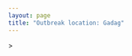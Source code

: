 ```yaml
---
layout: page
title: "Outbreak location: Gadag"
---
```

<div id="mapid">
<script src="https://buda-magenta.github.io/hazard_map/load_map.js"></script>
><script>
var marker_outbreak = L.marker([15.426365, 75.630079],{"autoPan": true}).addTo(map); marker_outbreak.bindTooltip("Gadag").openTooltip();

var circle_1 = L.circle([15.143395, 76.919388], {"pane": "markerPane", "color": "red", "fill": true, "fillOpacity": 0.2, "fillRule": "evenodd", "lineCap": "round", "lineJoin": "round", "opacity": 1.0, "radius": 51778, "stroke": true, "weight": 3}).addTo(map);
circle_1.bindTooltip("Bellary<br>rank: 1<br>hazard index: 0.051779")
circle_1.bindPopup('<a href="https://buda-magenta.github.io/hazard_map/Bellary">Bellary</a>')

var circle_2 = L.circle([17.849907, 75.276320], {"pane": "markerPane", "color": "red", "fill": true, "fillOpacity": 0.2, "fillRule": "evenodd", "lineCap": "round", "lineJoin": "round", "opacity": 1.0, "radius": 33310, "stroke": true, "weight": 3}).addTo(map);
circle_2.bindTooltip("Solapur<br>rank: 2<br>hazard index: 0.033311")
circle_2.bindPopup('<a href="https://buda-magenta.github.io/hazard_map/Solapur">Solapur</a>')

var circle_3 = L.circle([15.266493, 76.387230], {"pane": "markerPane", "color": "red", "fill": true, "fillOpacity": 0.2, "fillRule": "evenodd", "lineCap": "round", "lineJoin": "round", "opacity": 1.0, "radius": 26064, "stroke": true, "weight": 3}).addTo(map);
circle_3.bindTooltip("Hospet<br>rank: 3<br>hazard index: 0.026064")
circle_3.bindPopup('<a href="https://buda-magenta.github.io/hazard_map/Hospet">Hospet</a>')

var circle_4 = L.circle([18.793568, 80.815939], {"pane": "markerPane", "color": "red", "fill": true, "fillOpacity": 0.2, "fillRule": "evenodd", "lineCap": "round", "lineJoin": "round", "opacity": 1.0, "radius": 24466, "stroke": true, "weight": 3}).addTo(map);
circle_4.bindTooltip("Bijapur<br>rank: 4<br>hazard index: 0.024467")
circle_4.bindPopup('<a href="https://buda-magenta.github.io/hazard_map/Bijapur">Bijapur</a>')

var circle_5 = L.circle([15.431506, 76.532774], {"pane": "markerPane", "color": "red", "fill": true, "fillOpacity": 0.2, "fillRule": "evenodd", "lineCap": "round", "lineJoin": "round", "opacity": 1.0, "radius": 24211, "stroke": true, "weight": 3}).addTo(map);
circle_5.bindTooltip("Gangawati<br>rank: 5<br>hazard index: 0.024211")
circle_5.bindPopup('<a href="https://buda-magenta.github.io/hazard_map/Gangawati">Gangawati</a>')

var circle_6 = L.circle([17.388786, 78.461065], {"pane": "markerPane", "color": "red", "fill": true, "fillOpacity": 0.2, "fillRule": "evenodd", "lineCap": "round", "lineJoin": "round", "opacity": 1.0, "radius": 22171, "stroke": true, "weight": 3}).addTo(map);
circle_6.bindTooltip("Hyderabad<br>rank: 6<br>hazard index: 0.022172")
circle_6.bindPopup('<a href="https://buda-magenta.github.io/hazard_map/Hyderabad">Hyderabad</a>')

var circle_7 = L.circle([14.475294, 78.821686], {"pane": "markerPane", "color": "red", "fill": true, "fillOpacity": 0.2, "fillRule": "evenodd", "lineCap": "round", "lineJoin": "round", "opacity": 1.0, "radius": 21010, "stroke": true, "weight": 3}).addTo(map);
circle_7.bindTooltip("Kadapa<br>rank: 7<br>hazard index: 0.021010")
circle_7.bindPopup('<a href="https://buda-magenta.github.io/hazard_map/Kadapa">Kadapa</a>')

var circle_8 = L.circle([12.979120, 77.591300], {"pane": "markerPane", "color": "red", "fill": true, "fillOpacity": 0.2, "fillRule": "evenodd", "lineCap": "round", "lineJoin": "round", "opacity": 1.0, "radius": 19452, "stroke": true, "weight": 3}).addTo(map);
circle_8.bindTooltip("Bangalore<br>rank: 8<br>hazard index: 0.019453")
circle_8.bindPopup('<a href="https://buda-magenta.github.io/hazard_map/Bangalore">Bangalore</a>')

var circle_9 = L.circle([16.508759, 80.618510], {"pane": "markerPane", "color": "red", "fill": true, "fillOpacity": 0.2, "fillRule": "evenodd", "lineCap": "round", "lineJoin": "round", "opacity": 1.0, "radius": 17352, "stroke": true, "weight": 3}).addTo(map);
circle_9.bindTooltip("Vijayawada<br>rank: 9<br>hazard index: 0.017352")
circle_9.bindPopup('<a href="https://buda-magenta.github.io/hazard_map/Vijayawada">Vijayawada</a>')

var circle_10 = L.circle([12.869810, 74.843008], {"pane": "markerPane", "color": "red", "fill": true, "fillOpacity": 0.2, "fillRule": "evenodd", "lineCap": "round", "lineJoin": "round", "opacity": 1.0, "radius": 15484, "stroke": true, "weight": 3}).addTo(map);
circle_10.bindTooltip("Mangalore<br>rank: 10<br>hazard index: 0.015484")
circle_10.bindPopup('<a href="https://buda-magenta.github.io/hazard_map/Mangalore">Mangalore</a>')

var circle_11 = L.circle([15.351838, 75.137985], {"pane": "markerPane", "color": "red", "fill": true, "fillOpacity": 0.2, "fillRule": "evenodd", "lineCap": "round", "lineJoin": "round", "opacity": 1.0, "radius": 14613, "stroke": true, "weight": 3}).addTo(map);
circle_11.bindTooltip("Hubli<br>rank: 11<br>hazard index: 0.014613")
circle_11.bindPopup('<a href="https://buda-magenta.github.io/hazard_map/Hubli">Hubli</a>')

var circle_12 = L.circle([15.119651, 77.455290], {"pane": "markerPane", "color": "red", "fill": true, "fillOpacity": 0.2, "fillRule": "evenodd", "lineCap": "round", "lineJoin": "round", "opacity": 1.0, "radius": 11521, "stroke": true, "weight": 3}).addTo(map);
circle_12.bindTooltip("Guntakal<br>rank: 12<br>hazard index: 0.011522")
circle_12.bindPopup('<a href="https://buda-magenta.github.io/hazard_map/Guntakal">Guntakal</a>')

var circle_13 = L.circle([16.291519, 80.454159], {"pane": "markerPane", "color": "red", "fill": true, "fillOpacity": 0.2, "fillRule": "evenodd", "lineCap": "round", "lineJoin": "round", "opacity": 1.0, "radius": 10782, "stroke": true, "weight": 3}).addTo(map);
circle_13.bindTooltip("Guntur<br>rank: 13<br>hazard index: 0.010783")
circle_13.bindPopup('<a href="https://buda-magenta.github.io/hazard_map/Guntur">Guntur</a>')

var circle_14 = L.circle([19.075990, 72.877393], {"pane": "markerPane", "color": "red", "fill": true, "fillOpacity": 0.2, "fillRule": "evenodd", "lineCap": "round", "lineJoin": "round", "opacity": 1.0, "radius": 10276, "stroke": true, "weight": 3}).addTo(map);
circle_14.bindTooltip("Mumbai<br>rank: 14<br>hazard index: 0.010276")
circle_14.bindPopup('<a href="https://buda-magenta.github.io/hazard_map/Mumbai">Mumbai</a>')

var circle_15 = L.circle([16.185317, 75.696792], {"pane": "markerPane", "color": "red", "fill": true, "fillOpacity": 0.2, "fillRule": "evenodd", "lineCap": "round", "lineJoin": "round", "opacity": 1.0, "radius": 9126, "stroke": true, "weight": 3}).addTo(map);
circle_15.bindTooltip("Bagalkot<br>rank: 15<br>hazard index: 0.009126")
circle_15.bindPopup('<a href="https://buda-magenta.github.io/hazard_map/Bagalkot">Bagalkot</a>')

var circle_16 = L.circle([14.906956, 78.009707], {"pane": "markerPane", "color": "red", "fill": true, "fillOpacity": 0.2, "fillRule": "evenodd", "lineCap": "round", "lineJoin": "round", "opacity": 1.0, "radius": 6528, "stroke": true, "weight": 3}).addTo(map);
circle_16.bindTooltip("Tadipatri<br>rank: 16<br>hazard index: 0.006529")
circle_16.bindPopup('<a href="https://buda-magenta.github.io/hazard_map/Tadipatri">Tadipatri</a>')

var circle_17 = L.circle([13.083694, 80.270186], {"pane": "markerPane", "color": "red", "fill": true, "fillOpacity": 0.2, "fillRule": "evenodd", "lineCap": "round", "lineJoin": "round", "opacity": 1.0, "radius": 5388, "stroke": true, "weight": 3}).addTo(map);
circle_17.bindTooltip("Chennai<br>rank: 17<br>hazard index: 0.005388")
circle_17.bindPopup('<a href="https://buda-magenta.github.io/hazard_map/Chennai">Chennai</a>')

var circle_18 = L.circle([16.850253, 74.594888], {"pane": "markerPane", "color": "red", "fill": true, "fillOpacity": 0.2, "fillRule": "evenodd", "lineCap": "round", "lineJoin": "round", "opacity": 1.0, "radius": 4733, "stroke": true, "weight": 3}).addTo(map);
circle_18.bindTooltip("Sangli<br>rank: 18<br>hazard index: 0.004734")
circle_18.bindPopup('<a href="https://buda-magenta.github.io/hazard_map/Sangli">Sangli</a>')

var circle_19 = L.circle([15.857267, 74.506934], {"pane": "markerPane", "color": "red", "fill": true, "fillOpacity": 0.2, "fillRule": "evenodd", "lineCap": "round", "lineJoin": "round", "opacity": 1.0, "radius": 4598, "stroke": true, "weight": 3}).addTo(map);
circle_19.bindTooltip("Belgaum<br>rank: 19<br>hazard index: 0.004598")
circle_19.bindPopup('<a href="https://buda-magenta.github.io/hazard_map/Belgaum">Belgaum</a>')

var circle_20 = L.circle([14.466127, 75.920636], {"pane": "markerPane", "color": "red", "fill": true, "fillOpacity": 0.2, "fillRule": "evenodd", "lineCap": "round", "lineJoin": "round", "opacity": 1.0, "radius": 4477, "stroke": true, "weight": 3}).addTo(map);
circle_20.bindTooltip("Davanagere<br>rank: 20<br>hazard index: 0.004477")
circle_20.bindPopup('<a href="https://buda-magenta.github.io/hazard_map/Davanagere">Davanagere</a>')

var circle_21 = L.circle([15.475377, 78.478558], {"pane": "markerPane", "color": "red", "fill": true, "fillOpacity": 0.2, "fillRule": "evenodd", "lineCap": "round", "lineJoin": "round", "opacity": 1.0, "radius": 3323, "stroke": true, "weight": 3}).addTo(map);
circle_21.bindTooltip("Nandyal<br>rank: 21<br>hazard index: 0.003323")
circle_21.bindPopup('<a href="https://buda-magenta.github.io/hazard_map/Nandyal">Nandyal</a>')

var circle_22 = L.circle([13.932609, 75.574978], {"pane": "markerPane", "color": "red", "fill": true, "fillOpacity": 0.2, "fillRule": "evenodd", "lineCap": "round", "lineJoin": "round", "opacity": 1.0, "radius": 2718, "stroke": true, "weight": 3}).addTo(map);
circle_22.bindTooltip("Shimoga<br>rank: 22<br>hazard index: 0.002718")
circle_22.bindPopup('<a href="https://buda-magenta.github.io/hazard_map/Shimoga">Shimoga</a>')

var circle_23 = L.circle([16.695935, 74.455575], {"pane": "markerPane", "color": "red", "fill": true, "fillOpacity": 0.2, "fillRule": "evenodd", "lineCap": "round", "lineJoin": "round", "opacity": 1.0, "radius": 2707, "stroke": true, "weight": 3}).addTo(map);
circle_23.bindTooltip("Ichalkaranji<br>rank: 23<br>hazard index: 0.002707")
circle_23.bindPopup('<a href="https://buda-magenta.github.io/hazard_map/Ichalkaranji">Ichalkaranji</a>')

var circle_24 = L.circle([18.521428, 73.854454], {"pane": "markerPane", "color": "red", "fill": true, "fillOpacity": 0.2, "fillRule": "evenodd", "lineCap": "round", "lineJoin": "round", "opacity": 1.0, "radius": 2591, "stroke": true, "weight": 3}).addTo(map);
circle_24.bindTooltip("Pune<br>rank: 24<br>hazard index: 0.002591")
circle_24.bindPopup('<a href="https://buda-magenta.github.io/hazard_map/Pune">Pune</a>')

var circle_25 = L.circle([12.305183, 76.655361], {"pane": "markerPane", "color": "red", "fill": true, "fillOpacity": 0.2, "fillRule": "evenodd", "lineCap": "round", "lineJoin": "round", "opacity": 1.0, "radius": 1984, "stroke": true, "weight": 3}).addTo(map);
circle_25.bindTooltip("Mysore<br>rank: 25<br>hazard index: 0.001985")
circle_25.bindPopup('<a href="https://buda-magenta.github.io/hazard_map/Mysore">Mysore</a>')

var circle_26 = L.circle([16.083333, 77.166667], {"pane": "markerPane", "color": "red", "fill": true, "fillOpacity": 0.2, "fillRule": "evenodd", "lineCap": "round", "lineJoin": "round", "opacity": 1.0, "radius": 1971, "stroke": true, "weight": 3}).addTo(map);
circle_26.bindTooltip("Raichur<br>rank: 26<br>hazard index: 0.001972")
circle_26.bindPopup('<a href="https://buda-magenta.github.io/hazard_map/Raichur">Raichur</a>')

var circle_27 = L.circle([16.238924, 80.047288], {"pane": "markerPane", "color": "red", "fill": true, "fillOpacity": 0.2, "fillRule": "evenodd", "lineCap": "round", "lineJoin": "round", "opacity": 1.0, "radius": 1925, "stroke": true, "weight": 3}).addTo(map);
circle_27.bindTooltip("Narasaraopet<br>rank: 27<br>hazard index: 0.001926")
circle_27.bindPopup('<a href="https://buda-magenta.github.io/hazard_map/Narasaraopet">Narasaraopet</a>')

var circle_28 = L.circle([15.631900, 77.275900], {"pane": "markerPane", "color": "red", "fill": true, "fillOpacity": 0.2, "fillRule": "evenodd", "lineCap": "round", "lineJoin": "round", "opacity": 1.0, "radius": 1880, "stroke": true, "weight": 3}).addTo(map);
circle_28.bindTooltip("Adoni<br>rank: 28<br>hazard index: 0.001880")
circle_28.bindPopup('<a href="https://buda-magenta.github.io/hazard_map/Adoni">Adoni</a>')

var circle_29 = L.circle([15.398403, 73.812918], {"pane": "markerPane", "color": "red", "fill": true, "fillOpacity": 0.2, "fillRule": "evenodd", "lineCap": "round", "lineJoin": "round", "opacity": 1.0, "radius": 1588, "stroke": true, "weight": 3}).addTo(map);
circle_29.bindTooltip("Vasco Da Gama<br>rank: 29<br>hazard index: 0.001589")
circle_29.bindPopup('<a href="https://buda-magenta.github.io/hazard_map/Vasco_Da_Gama">Vasco Da Gama</a>')

var circle_30 = L.circle([17.980609, 79.598212], {"pane": "markerPane", "color": "red", "fill": true, "fillOpacity": 0.2, "fillRule": "evenodd", "lineCap": "round", "lineJoin": "round", "opacity": 1.0, "radius": 1533, "stroke": true, "weight": 3}).addTo(map);
circle_30.bindTooltip("Warangal<br>rank: 30<br>hazard index: 0.001533")
circle_30.bindPopup('<a href="https://buda-magenta.github.io/hazard_map/Warangal">Warangal</a>')

var circle_31 = L.circle([19.194329, 72.970178], {"pane": "markerPane", "color": "red", "fill": true, "fillOpacity": 0.2, "fillRule": "evenodd", "lineCap": "round", "lineJoin": "round", "opacity": 1.0, "radius": 1512, "stroke": true, "weight": 3}).addTo(map);
circle_31.bindTooltip("Thane<br>rank: 31<br>hazard index: 0.001513")
circle_31.bindPopup('<a href="https://buda-magenta.github.io/hazard_map/Thane">Thane</a>')

var circle_32 = L.circle([13.631637, 79.423171], {"pane": "markerPane", "color": "red", "fill": true, "fillOpacity": 0.2, "fillRule": "evenodd", "lineCap": "round", "lineJoin": "round", "opacity": 1.0, "radius": 1473, "stroke": true, "weight": 3}).addTo(map);
circle_32.bindTooltip("Tirupati<br>rank: 32<br>hazard index: 0.001473")
circle_32.bindPopup('<a href="https://buda-magenta.github.io/hazard_map/Tirupati">Tirupati</a>')

var circle_33 = L.circle([14.625888, 75.635724], {"pane": "markerPane", "color": "red", "fill": true, "fillOpacity": 0.2, "fillRule": "evenodd", "lineCap": "round", "lineJoin": "round", "opacity": 1.0, "radius": 1347, "stroke": true, "weight": 3}).addTo(map);
circle_33.bindTooltip("Ranibennur<br>rank: 33<br>hazard index: 0.001348")
circle_33.bindPopup('<a href="https://buda-magenta.github.io/hazard_map/Ranibennur">Ranibennur</a>')

var circle_34 = L.circle([16.237773, 80.646422], {"pane": "markerPane", "color": "red", "fill": true, "fillOpacity": 0.2, "fillRule": "evenodd", "lineCap": "round", "lineJoin": "round", "opacity": 1.0, "radius": 1076, "stroke": true, "weight": 3}).addTo(map);
circle_34.bindTooltip("Tenali<br>rank: 34<br>hazard index: 0.001077")
circle_34.bindPopup('<a href="https://buda-magenta.github.io/hazard_map/Tenali">Tenali</a>')

var circle_35 = L.circle([14.226644, 76.400512], {"pane": "markerPane", "color": "red", "fill": true, "fillOpacity": 0.2, "fillRule": "evenodd", "lineCap": "round", "lineJoin": "round", "opacity": 1.0, "radius": 1058, "stroke": true, "weight": 3}).addTo(map);
circle_35.bindTooltip("Chitradurga<br>rank: 35<br>hazard index: 0.001058")
circle_35.bindPopup('<a href="https://buda-magenta.github.io/hazard_map/Chitradurga">Chitradurga</a>')

var circle_36 = L.circle([13.826383, 77.493772], {"pane": "markerPane", "color": "red", "fill": true, "fillOpacity": 0.2, "fillRule": "evenodd", "lineCap": "round", "lineJoin": "round", "opacity": 1.0, "radius": 1041, "stroke": true, "weight": 3}).addTo(map);
circle_36.bindTooltip("Hindupur<br>rank: 36<br>hazard index: 0.001041")
circle_36.bindPopup('<a href="https://buda-magenta.github.io/hazard_map/Hindupur">Hindupur</a>')

var circle_37 = L.circle([16.432998, 80.993715], {"pane": "markerPane", "color": "red", "fill": true, "fillOpacity": 0.2, "fillRule": "evenodd", "lineCap": "round", "lineJoin": "round", "opacity": 1.0, "radius": 980, "stroke": true, "weight": 3}).addTo(map);
circle_37.bindTooltip("Gudivada<br>rank: 37<br>hazard index: 0.000981")
circle_37.bindPopup('<a href="https://buda-magenta.github.io/hazard_map/Gudivada">Gudivada</a>')

var circle_38 = L.circle([14.449372, 79.987376], {"pane": "markerPane", "color": "red", "fill": true, "fillOpacity": 0.2, "fillRule": "evenodd", "lineCap": "round", "lineJoin": "round", "opacity": 1.0, "radius": 939, "stroke": true, "weight": 3}).addTo(map);
circle_38.bindTooltip("Nellore<br>rank: 38<br>hazard index: 0.000940")
circle_38.bindPopup('<a href="https://buda-magenta.github.io/hazard_map/Nellore">Nellore</a>')

var circle_39 = L.circle([16.094950, 80.165878], {"pane": "markerPane", "color": "red", "fill": true, "fillOpacity": 0.2, "fillRule": "evenodd", "lineCap": "round", "lineJoin": "round", "opacity": 1.0, "radius": 824, "stroke": true, "weight": 3}).addTo(map);
circle_39.bindTooltip("Chilakaluripet<br>rank: 39<br>hazard index: 0.000825")
circle_39.bindPopup('<a href="https://buda-magenta.github.io/hazard_map/Chilakaluripet">Chilakaluripet</a>')

var circle_40 = L.circle([16.702841, 74.240533], {"pane": "markerPane", "color": "red", "fill": true, "fillOpacity": 0.2, "fillRule": "evenodd", "lineCap": "round", "lineJoin": "round", "opacity": 1.0, "radius": 799, "stroke": true, "weight": 3}).addTo(map);
circle_40.bindTooltip("Kolhapur<br>rank: 40<br>hazard index: 0.000799")
circle_40.bindPopup('<a href="https://buda-magenta.github.io/hazard_map/Kolhapur">Kolhapur</a>')

var circle_41 = L.circle([15.830925, 78.042537], {"pane": "markerPane", "color": "red", "fill": true, "fillOpacity": 0.2, "fillRule": "evenodd", "lineCap": "round", "lineJoin": "round", "opacity": 1.0, "radius": 729, "stroke": true, "weight": 3}).addTo(map);
circle_41.bindTooltip("Kurnool<br>rank: 41<br>hazard index: 0.000729")
circle_41.bindPopup('<a href="https://buda-magenta.github.io/hazard_map/Kurnool">Kurnool</a>')

var circle_42 = L.circle([16.181939, 81.135130], {"pane": "markerPane", "color": "red", "fill": true, "fillOpacity": 0.2, "fillRule": "evenodd", "lineCap": "round", "lineJoin": "round", "opacity": 1.0, "radius": 728, "stroke": true, "weight": 3}).addTo(map);
circle_42.bindTooltip("Machilipatnam<br>rank: 42<br>hazard index: 0.000728")
circle_42.bindPopup('<a href="https://buda-magenta.github.io/hazard_map/Machilipatnam">Machilipatnam</a>')

var circle_43 = L.circle([11.258608, 75.778874], {"pane": "markerPane", "color": "red", "fill": true, "fillOpacity": 0.2, "fillRule": "evenodd", "lineCap": "round", "lineJoin": "round", "opacity": 1.0, "radius": 702, "stroke": true, "weight": 3}).addTo(map);
circle_43.bindTooltip("Kozhikode<br>rank: 43<br>hazard index: 0.000703")
circle_43.bindPopup('<a href="https://buda-magenta.github.io/hazard_map/Kozhikode">Kozhikode</a>')

var circle_44 = L.circle([25.335649, 83.007629], {"pane": "markerPane", "color": "red", "fill": true, "fillOpacity": 0.2, "fillRule": "evenodd", "lineCap": "round", "lineJoin": "round", "opacity": 1.0, "radius": 650, "stroke": true, "weight": 3}).addTo(map);
circle_44.bindTooltip("Varanasi<br>rank: 44<br>hazard index: 0.000650")
circle_44.bindPopup('<a href="https://buda-magenta.github.io/hazard_map/Varanasi">Varanasi</a>')

var circle_45 = L.circle([18.351469, 76.755121], {"pane": "markerPane", "color": "red", "fill": true, "fillOpacity": 0.2, "fillRule": "evenodd", "lineCap": "round", "lineJoin": "round", "opacity": 1.0, "radius": 606, "stroke": true, "weight": 3}).addTo(map);
circle_45.bindTooltip("Latur<br>rank: 45<br>hazard index: 0.000607")
circle_45.bindPopup('<a href="https://buda-magenta.github.io/hazard_map/Latur">Latur</a>')

var circle_46 = L.circle([16.542769, 81.527344], {"pane": "markerPane", "color": "red", "fill": true, "fillOpacity": 0.2, "fillRule": "evenodd", "lineCap": "round", "lineJoin": "round", "opacity": 1.0, "radius": 606, "stroke": true, "weight": 3}).addTo(map);
circle_46.bindTooltip("Bhimavaram<br>rank: 46<br>hazard index: 0.000606")
circle_46.bindPopup('<a href="https://buda-magenta.github.io/hazard_map/Bhimavaram">Bhimavaram</a>')

var circle_47 = L.circle([25.438130, 81.833800], {"pane": "markerPane", "color": "red", "fill": true, "fillOpacity": 0.2, "fillRule": "evenodd", "lineCap": "round", "lineJoin": "round", "opacity": 1.0, "radius": 604, "stroke": true, "weight": 3}).addTo(map);
circle_47.bindTooltip("Allahabad<br>rank: 47<br>hazard index: 0.000604")
circle_47.bindPopup('<a href="https://buda-magenta.github.io/hazard_map/Allahabad">Allahabad</a>')

var circle_48 = L.circle([18.627929, 73.800983], {"pane": "markerPane", "color": "red", "fill": true, "fillOpacity": 0.2, "fillRule": "evenodd", "lineCap": "round", "lineJoin": "round", "opacity": 1.0, "radius": 598, "stroke": true, "weight": 3}).addTo(map);
circle_48.bindTooltip("Pimpri Chinchwad<br>rank: 48<br>hazard index: 0.000599")
circle_48.bindPopup('<a href="https://buda-magenta.github.io/hazard_map/Pimpri_Chinchwad">Pimpri Chinchwad</a>')

var circle_49 = L.circle([14.654623, 77.556260], {"pane": "markerPane", "color": "red", "fill": true, "fillOpacity": 0.2, "fillRule": "evenodd", "lineCap": "round", "lineJoin": "round", "opacity": 1.0, "radius": 572, "stroke": true, "weight": 3}).addTo(map);
circle_49.bindTooltip("Anantapur<br>rank: 49<br>hazard index: 0.000572")
circle_49.bindPopup('<a href="https://buda-magenta.github.io/hazard_map/Anantapur">Anantapur</a>')

var circle_50 = L.circle([23.160894, 79.949770], {"pane": "markerPane", "color": "red", "fill": true, "fillOpacity": 0.2, "fillRule": "evenodd", "lineCap": "round", "lineJoin": "round", "opacity": 1.0, "radius": 570, "stroke": true, "weight": 3}).addTo(map);
circle_50.bindTooltip("Jabalpur<br>rank: 50<br>hazard index: 0.000570")
circle_50.bindPopup('<a href="https://buda-magenta.github.io/hazard_map/Jabalpur">Jabalpur</a>')

var circle_51 = L.circle([8.576971, 77.050125], {"pane": "markerPane", "color": "red", "fill": true, "fillOpacity": 0.2, "fillRule": "evenodd", "lineCap": "round", "lineJoin": "round", "opacity": 1.0, "radius": 523, "stroke": true, "weight": 3}).addTo(map);
circle_51.bindTooltip("Thiruvananthapuram<br>rank: 51<br>hazard index: 0.000524")
circle_51.bindPopup('<a href="https://buda-magenta.github.io/hazard_map/Thiruvananthapuram">Thiruvananthapuram</a>')

var circle_52 = L.circle([13.340077, 77.100621], {"pane": "markerPane", "color": "red", "fill": true, "fillOpacity": 0.2, "fillRule": "evenodd", "lineCap": "round", "lineJoin": "round", "opacity": 1.0, "radius": 497, "stroke": true, "weight": 3}).addTo(map);
circle_52.bindTooltip("Tumkur<br>rank: 52<br>hazard index: 0.000497")
circle_52.bindPopup('<a href="https://buda-magenta.github.io/hazard_map/Tumkur">Tumkur</a>')

var circle_53 = L.circle([19.087076, 82.023572], {"pane": "markerPane", "color": "red", "fill": true, "fillOpacity": 0.2, "fillRule": "evenodd", "lineCap": "round", "lineJoin": "round", "opacity": 1.0, "radius": 490, "stroke": true, "weight": 3}).addTo(map);
circle_53.bindTooltip("Jagdalpur<br>rank: 53<br>hazard index: 0.000491")
circle_53.bindPopup('<a href="https://buda-magenta.github.io/hazard_map/Jagdalpur">Jagdalpur</a>')

var circle_54 = L.circle([17.723128, 83.301284], {"pane": "markerPane", "color": "red", "fill": true, "fillOpacity": 0.2, "fillRule": "evenodd", "lineCap": "round", "lineJoin": "round", "opacity": 1.0, "radius": 441, "stroke": true, "weight": 3}).addTo(map);
circle_54.bindTooltip("Visakhapatnam<br>rank: 54<br>hazard index: 0.000442")
circle_54.bindPopup('<a href="https://buda-magenta.github.io/hazard_map/Visakhapatnam">Visakhapatnam</a>')

var circle_55 = L.circle([28.651718, 77.221939], {"pane": "markerPane", "color": "red", "fill": true, "fillOpacity": 0.2, "fillRule": "evenodd", "lineCap": "round", "lineJoin": "round", "opacity": 1.0, "radius": 397, "stroke": true, "weight": 3}).addTo(map);
circle_55.bindTooltip("Delhi<br>rank: 55<br>hazard index: 0.000397")
circle_55.bindPopup('<a href="https://buda-magenta.github.io/hazard_map/Delhi">Delhi</a>')

var circle_56 = L.circle([26.055318, 82.993139], {"pane": "markerPane", "color": "red", "fill": true, "fillOpacity": 0.2, "fillRule": "evenodd", "lineCap": "round", "lineJoin": "round", "opacity": 1.0, "radius": 371, "stroke": true, "weight": 3}).addTo(map);
circle_56.bindTooltip("Nizamabad<br>rank: 56<br>hazard index: 0.000371")
circle_56.bindPopup('<a href="https://buda-magenta.github.io/hazard_map/Nizamabad">Nizamabad</a>')

var circle_57 = L.circle([17.166667, 77.083333], {"pane": "markerPane", "color": "red", "fill": true, "fillOpacity": 0.2, "fillRule": "evenodd", "lineCap": "round", "lineJoin": "round", "opacity": 1.0, "radius": 339, "stroke": true, "weight": 3}).addTo(map);
circle_57.bindTooltip("Gulbarga<br>rank: 57<br>hazard index: 0.000340")
circle_57.bindPopup('<a href="https://buda-magenta.github.io/hazard_map/Gulbarga">Gulbarga</a>')

var circle_58 = L.circle([16.743454, 77.992319], {"pane": "markerPane", "color": "red", "fill": true, "fillOpacity": 0.2, "fillRule": "evenodd", "lineCap": "round", "lineJoin": "round", "opacity": 1.0, "radius": 311, "stroke": true, "weight": 3}).addTo(map);
circle_58.bindTooltip("Mahbubnagar<br>rank: 58<br>hazard index: 0.000311")
circle_58.bindPopup('<a href="https://buda-magenta.github.io/hazard_map/Mahbubnagar">Mahbubnagar</a>')

var circle_59 = L.circle([12.523889, 76.896196], {"pane": "markerPane", "color": "red", "fill": true, "fillOpacity": 0.2, "fillRule": "evenodd", "lineCap": "round", "lineJoin": "round", "opacity": 1.0, "radius": 308, "stroke": true, "weight": 3}).addTo(map);
circle_59.bindTooltip("Mandya<br>rank: 59<br>hazard index: 0.000308")
circle_59.bindPopup('<a href="https://buda-magenta.github.io/hazard_map/Mandya">Mandya</a>')

var circle_60 = L.circle([11.664300, 78.146000], {"pane": "markerPane", "color": "red", "fill": true, "fillOpacity": 0.2, "fillRule": "evenodd", "lineCap": "round", "lineJoin": "round", "opacity": 1.0, "radius": 306, "stroke": true, "weight": 3}).addTo(map);
circle_60.bindTooltip("Salem<br>rank: 60<br>hazard index: 0.000307")
circle_60.bindPopup('<a href="https://buda-magenta.github.io/hazard_map/Salem">Salem</a>')

var circle_61 = L.circle([14.752266, 78.548552], {"pane": "markerPane", "color": "red", "fill": true, "fillOpacity": 0.2, "fillRule": "evenodd", "lineCap": "round", "lineJoin": "round", "opacity": 1.0, "radius": 284, "stroke": true, "weight": 3}).addTo(map);
circle_61.bindTooltip("Proddatur<br>rank: 61<br>hazard index: 0.000284")
circle_61.bindPopup('<a href="https://buda-magenta.github.io/hazard_map/Proddatur">Proddatur</a>')

var circle_62 = L.circle([13.341917, 74.747323], {"pane": "markerPane", "color": "red", "fill": true, "fillOpacity": 0.2, "fillRule": "evenodd", "lineCap": "round", "lineJoin": "round", "opacity": 1.0, "radius": 282, "stroke": true, "weight": 3}).addTo(map);
circle_62.bindTooltip("Udupi<br>rank: 62<br>hazard index: 0.000283")
circle_62.bindPopup('<a href="https://buda-magenta.github.io/hazard_map/Udupi">Udupi</a>')

var circle_63 = L.circle([10.525626, 76.213254], {"pane": "markerPane", "color": "red", "fill": true, "fillOpacity": 0.2, "fillRule": "evenodd", "lineCap": "round", "lineJoin": "round", "opacity": 1.0, "radius": 270, "stroke": true, "weight": 3}).addTo(map);
circle_63.bindTooltip("Thrissur<br>rank: 63<br>hazard index: 0.000271")
circle_63.bindPopup('<a href="https://buda-magenta.github.io/hazard_map/Thrissur">Thrissur</a>')

var circle_64 = L.circle([18.761516, 79.478785], {"pane": "markerPane", "color": "red", "fill": true, "fillOpacity": 0.2, "fillRule": "evenodd", "lineCap": "round", "lineJoin": "round", "opacity": 1.0, "radius": 269, "stroke": true, "weight": 3}).addTo(map);
circle_64.bindTooltip("Ramagundam<br>rank: 64<br>hazard index: 0.000269")
circle_64.bindPopup('<a href="https://buda-magenta.github.io/hazard_map/Ramagundam">Ramagundam</a>')

var circle_65 = L.circle([14.422347, 77.720069], {"pane": "markerPane", "color": "red", "fill": true, "fillOpacity": 0.2, "fillRule": "evenodd", "lineCap": "round", "lineJoin": "round", "opacity": 1.0, "radius": 266, "stroke": true, "weight": 3}).addTo(map);
circle_65.bindTooltip("Dharmavaram<br>rank: 65<br>hazard index: 0.000266")
circle_65.bindPopup('<a href="https://buda-magenta.github.io/hazard_map/Dharmavaram">Dharmavaram</a>')

var circle_66 = L.circle([19.250000, 74.750000], {"pane": "markerPane", "color": "red", "fill": true, "fillOpacity": 0.2, "fillRule": "evenodd", "lineCap": "round", "lineJoin": "round", "opacity": 1.0, "radius": 250, "stroke": true, "weight": 3}).addTo(map);
circle_66.bindTooltip("Ahmadnagar<br>rank: 66<br>hazard index: 0.000250")
circle_66.bindPopup('<a href="https://buda-magenta.github.io/hazard_map/Ahmadnagar">Ahmadnagar</a>')

var circle_67 = L.circle([12.955100, 78.269900], {"pane": "markerPane", "color": "red", "fill": true, "fillOpacity": 0.2, "fillRule": "evenodd", "lineCap": "round", "lineJoin": "round", "opacity": 1.0, "radius": 247, "stroke": true, "weight": 3}).addTo(map);
circle_67.bindTooltip("Robertson Pet<br>rank: 67<br>hazard index: 0.000247")
circle_67.bindPopup('<a href="https://buda-magenta.github.io/hazard_map/Robertson_Pet">Robertson Pet</a>')

var circle_68 = L.circle([8.887951, 76.595501], {"pane": "markerPane", "color": "red", "fill": true, "fillOpacity": 0.2, "fillRule": "evenodd", "lineCap": "round", "lineJoin": "round", "opacity": 1.0, "radius": 242, "stroke": true, "weight": 3}).addTo(map);
circle_68.bindTooltip("Kollam<br>rank: 68<br>hazard index: 0.000242")
circle_68.bindPopup('<a href="https://buda-magenta.github.io/hazard_map/Kollam">Kollam</a>')

var circle_69 = L.circle([17.005045, 81.780473], {"pane": "markerPane", "color": "red", "fill": true, "fillOpacity": 0.2, "fillRule": "evenodd", "lineCap": "round", "lineJoin": "round", "opacity": 1.0, "radius": 241, "stroke": true, "weight": 3}).addTo(map);
circle_69.bindTooltip("Rajahmundry<br>rank: 69<br>hazard index: 0.000241")
circle_69.bindPopup('<a href="https://buda-magenta.github.io/hazard_map/Rajahmundry">Rajahmundry</a>')

var circle_70 = L.circle([13.007082, 76.099270], {"pane": "markerPane", "color": "red", "fill": true, "fillOpacity": 0.2, "fillRule": "evenodd", "lineCap": "round", "lineJoin": "round", "opacity": 1.0, "radius": 231, "stroke": true, "weight": 3}).addTo(map);
circle_70.bindTooltip("Hassan<br>rank: 70<br>hazard index: 0.000231")
circle_70.bindPopup('<a href="https://buda-magenta.github.io/hazard_map/Hassan">Hassan</a>')

var circle_71 = L.circle([17.910400, 77.519900], {"pane": "markerPane", "color": "red", "fill": true, "fillOpacity": 0.2, "fillRule": "evenodd", "lineCap": "round", "lineJoin": "round", "opacity": 1.0, "radius": 220, "stroke": true, "weight": 3}).addTo(map);
circle_71.bindTooltip("Bidar<br>rank: 71<br>hazard index: 0.000221")
circle_71.bindPopup('<a href="https://buda-magenta.github.io/hazard_map/Bidar">Bidar</a>')

var circle_72 = L.circle([11.001812, 76.962843], {"pane": "markerPane", "color": "red", "fill": true, "fillOpacity": 0.2, "fillRule": "evenodd", "lineCap": "round", "lineJoin": "round", "opacity": 1.0, "radius": 211, "stroke": true, "weight": 3}).addTo(map);
circle_72.bindTooltip("Coimbatore<br>rank: 72<br>hazard index: 0.000211")
circle_72.bindPopup('<a href="https://buda-magenta.github.io/hazard_map/Coimbatore">Coimbatore</a>')

var circle_73 = L.circle([22.541418, 88.357691], {"pane": "markerPane", "color": "red", "fill": true, "fillOpacity": 0.2, "fillRule": "evenodd", "lineCap": "round", "lineJoin": "round", "opacity": 1.0, "radius": 197, "stroke": true, "weight": 3}).addTo(map);
circle_73.bindTooltip("Kolkata<br>rank: 73<br>hazard index: 0.000197")
circle_73.bindPopup('<a href="https://buda-magenta.github.io/hazard_map/Kolkata">Kolkata</a>')

var circle_74 = L.circle([19.169335, 77.311013], {"pane": "markerPane", "color": "red", "fill": true, "fillOpacity": 0.2, "fillRule": "evenodd", "lineCap": "round", "lineJoin": "round", "opacity": 1.0, "radius": 188, "stroke": true, "weight": 3}).addTo(map);
circle_74.bindTooltip("Nanded Waghala<br>rank: 74<br>hazard index: 0.000188")
circle_74.bindPopup('<a href="https://buda-magenta.github.io/hazard_map/Nanded_Waghala">Nanded Waghala</a>')

var circle_75 = L.circle([21.170200, 72.831100], {"pane": "markerPane", "color": "red", "fill": true, "fillOpacity": 0.2, "fillRule": "evenodd", "lineCap": "round", "lineJoin": "round", "opacity": 1.0, "radius": 176, "stroke": true, "weight": 3}).addTo(map);
circle_75.bindTooltip("Surat<br>rank: 75<br>hazard index: 0.000176")
circle_75.bindPopup('<a href="https://buda-magenta.github.io/hazard_map/Surat">Surat</a>')

var circle_76 = L.circle([23.021624, 72.579707], {"pane": "markerPane", "color": "red", "fill": true, "fillOpacity": 0.2, "fillRule": "evenodd", "lineCap": "round", "lineJoin": "round", "opacity": 1.0, "radius": 173, "stroke": true, "weight": 3}).addTo(map);
circle_76.bindTooltip("Ahmedabad<br>rank: 76<br>hazard index: 0.000174")
circle_76.bindPopup('<a href="https://buda-magenta.github.io/hazard_map/Ahmedabad">Ahmedabad</a>')

var circle_77 = L.circle([19.261944, 73.194760], {"pane": "markerPane", "color": "red", "fill": true, "fillOpacity": 0.2, "fillRule": "evenodd", "lineCap": "round", "lineJoin": "round", "opacity": 1.0, "radius": 170, "stroke": true, "weight": 3}).addTo(map);
circle_77.bindTooltip("Ulhas Nagar<br>rank: 77<br>hazard index: 0.000171")
circle_77.bindPopup('<a href="https://buda-magenta.github.io/hazard_map/Ulhas_Nagar">Ulhas Nagar</a>')

var circle_78 = L.circle([12.732884, 77.830948], {"pane": "markerPane", "color": "red", "fill": true, "fillOpacity": 0.2, "fillRule": "evenodd", "lineCap": "round", "lineJoin": "round", "opacity": 1.0, "radius": 165, "stroke": true, "weight": 3}).addTo(map);
circle_78.bindTooltip("Hosur<br>rank: 78<br>hazard index: 0.000166")
circle_78.bindPopup('<a href="https://buda-magenta.github.io/hazard_map/Hosur">Hosur</a>')

var circle_79 = L.circle([16.943739, 82.235061], {"pane": "markerPane", "color": "red", "fill": true, "fillOpacity": 0.2, "fillRule": "evenodd", "lineCap": "round", "lineJoin": "round", "opacity": 1.0, "radius": 162, "stroke": true, "weight": 3}).addTo(map);
circle_79.bindTooltip("Kakinada<br>rank: 79<br>hazard index: 0.000163")
circle_79.bindPopup('<a href="https://buda-magenta.github.io/hazard_map/Kakinada">Kakinada</a>')

var circle_80 = L.circle([24.500000, 81.000000], {"pane": "markerPane", "color": "red", "fill": true, "fillOpacity": 0.2, "fillRule": "evenodd", "lineCap": "round", "lineJoin": "round", "opacity": 1.0, "radius": 151, "stroke": true, "weight": 3}).addTo(map);
circle_80.bindTooltip("Satna<br>rank: 80<br>hazard index: 0.000152")
circle_80.bindPopup('<a href="https://buda-magenta.github.io/hazard_map/Satna">Satna</a>')

var circle_81 = L.circle([15.507555, 80.060800], {"pane": "markerPane", "color": "red", "fill": true, "fillOpacity": 0.2, "fillRule": "evenodd", "lineCap": "round", "lineJoin": "round", "opacity": 1.0, "radius": 150, "stroke": true, "weight": 3}).addTo(map);
circle_81.bindTooltip("Ongole<br>rank: 81<br>hazard index: 0.000151")
circle_81.bindPopup('<a href="https://buda-magenta.github.io/hazard_map/Ongole">Ongole</a>')

var circle_82 = L.circle([20.011247, 73.790236], {"pane": "markerPane", "color": "red", "fill": true, "fillOpacity": 0.2, "fillRule": "evenodd", "lineCap": "round", "lineJoin": "round", "opacity": 1.0, "radius": 141, "stroke": true, "weight": 3}).addTo(map);
circle_82.bindTooltip("Nashik<br>rank: 82<br>hazard index: 0.000141")
circle_82.bindPopup('<a href="https://buda-magenta.github.io/hazard_map/Nashik">Nashik</a>')

var circle_83 = L.circle([18.434644, 79.132265], {"pane": "markerPane", "color": "red", "fill": true, "fillOpacity": 0.2, "fillRule": "evenodd", "lineCap": "round", "lineJoin": "round", "opacity": 1.0, "radius": 140, "stroke": true, "weight": 3}).addTo(map);
circle_83.bindTooltip("Karimnagar<br>rank: 83<br>hazard index: 0.000140")
circle_83.bindPopup('<a href="https://buda-magenta.github.io/hazard_map/Karimnagar">Karimnagar</a>')

var circle_84 = L.circle([16.676135, 81.170868], {"pane": "markerPane", "color": "red", "fill": true, "fillOpacity": 0.2, "fillRule": "evenodd", "lineCap": "round", "lineJoin": "round", "opacity": 1.0, "radius": 136, "stroke": true, "weight": 3}).addTo(map);
circle_84.bindTooltip("Eluru<br>rank: 84<br>hazard index: 0.000136")
circle_84.bindPopup('<a href="https://buda-magenta.github.io/hazard_map/Eluru">Eluru</a>')

var circle_85 = L.circle([10.804973, 78.687030], {"pane": "markerPane", "color": "red", "fill": true, "fillOpacity": 0.2, "fillRule": "evenodd", "lineCap": "round", "lineJoin": "round", "opacity": 1.0, "radius": 133, "stroke": true, "weight": 3}).addTo(map);
circle_85.bindTooltip("Tiruchirappalli<br>rank: 85<br>hazard index: 0.000134")
circle_85.bindPopup('<a href="https://buda-magenta.github.io/hazard_map/Tiruchirappalli">Tiruchirappalli</a>')

var circle_86 = L.circle([13.160105, 79.155551], {"pane": "markerPane", "color": "red", "fill": true, "fillOpacity": 0.2, "fillRule": "evenodd", "lineCap": "round", "lineJoin": "round", "opacity": 1.0, "radius": 132, "stroke": true, "weight": 3}).addTo(map);
circle_86.bindTooltip("Chittoor<br>rank: 86<br>hazard index: 0.000133")
circle_86.bindPopup('<a href="https://buda-magenta.github.io/hazard_map/Chittoor">Chittoor</a>')

var circle_87 = L.circle([13.137000, 78.133961], {"pane": "markerPane", "color": "red", "fill": true, "fillOpacity": 0.2, "fillRule": "evenodd", "lineCap": "round", "lineJoin": "round", "opacity": 1.0, "radius": 127, "stroke": true, "weight": 3}).addTo(map);
circle_87.bindTooltip("Kolar<br>rank: 87<br>hazard index: 0.000127")
circle_87.bindPopup('<a href="https://buda-magenta.github.io/hazard_map/Kolar">Kolar</a>')

var circle_88 = L.circle([24.935635, 82.647701], {"pane": "markerPane", "color": "red", "fill": true, "fillOpacity": 0.2, "fillRule": "evenodd", "lineCap": "round", "lineJoin": "round", "opacity": 1.0, "radius": 126, "stroke": true, "weight": 3}).addTo(map);
circle_88.bindTooltip("Mirzapur<br>rank: 88<br>hazard index: 0.000126")
circle_88.bindPopup('<a href="https://buda-magenta.github.io/hazard_map/Mirzapur">Mirzapur</a>')

var circle_89 = L.circle([18.169844, 76.117963], {"pane": "markerPane", "color": "red", "fill": true, "fillOpacity": 0.2, "fillRule": "evenodd", "lineCap": "round", "lineJoin": "round", "opacity": 1.0, "radius": 124, "stroke": true, "weight": 3}).addTo(map);
circle_89.bindTooltip("Osmanabad<br>rank: 89<br>hazard index: 0.000124")
circle_89.bindPopup('<a href="https://buda-magenta.github.io/hazard_map/Osmanabad">Osmanabad</a>')

var circle_90 = L.circle([19.439885, 72.880383], {"pane": "markerPane", "color": "red", "fill": true, "fillOpacity": 0.2, "fillRule": "evenodd", "lineCap": "round", "lineJoin": "round", "opacity": 1.0, "radius": 123, "stroke": true, "weight": 3}).addTo(map);
circle_90.bindTooltip("Vasai<br>rank: 90<br>hazard index: 0.000124")
circle_90.bindPopup('<a href="https://buda-magenta.github.io/hazard_map/Vasai">Vasai</a>')

var circle_91 = L.circle([16.857964, 79.217494], {"pane": "markerPane", "color": "red", "fill": true, "fillOpacity": 0.2, "fillRule": "evenodd", "lineCap": "round", "lineJoin": "round", "opacity": 1.0, "radius": 120, "stroke": true, "weight": 3}).addTo(map);
circle_91.bindTooltip("Nalgonda<br>rank: 91<br>hazard index: 0.000120")
circle_91.bindPopup('<a href="https://buda-magenta.github.io/hazard_map/Nalgonda">Nalgonda</a>')

var circle_92 = L.circle([21.977864, 76.568828], {"pane": "markerPane", "color": "red", "fill": true, "fillOpacity": 0.2, "fillRule": "evenodd", "lineCap": "round", "lineJoin": "round", "opacity": 1.0, "radius": 108, "stroke": true, "weight": 3}).addTo(map);
circle_92.bindTooltip("Khandwa<br>rank: 92<br>hazard index: 0.000109")
circle_92.bindPopup('<a href="https://buda-magenta.github.io/hazard_map/Khandwa">Khandwa</a>')

var circle_93 = L.circle([13.573260, 78.479146], {"pane": "markerPane", "color": "red", "fill": true, "fillOpacity": 0.2, "fillRule": "evenodd", "lineCap": "round", "lineJoin": "round", "opacity": 1.0, "radius": 103, "stroke": true, "weight": 3}).addTo(map);
circle_93.bindTooltip("Madanapalle<br>rank: 93<br>hazard index: 0.000104")
circle_93.bindPopup('<a href="https://buda-magenta.github.io/hazard_map/Madanapalle">Madanapalle</a>')

var circle_94 = L.circle([19.290314, 76.602903], {"pane": "markerPane", "color": "red", "fill": true, "fillOpacity": 0.2, "fillRule": "evenodd", "lineCap": "round", "lineJoin": "round", "opacity": 1.0, "radius": 103, "stroke": true, "weight": 3}).addTo(map);
circle_94.bindTooltip("Parbhani<br>rank: 94<br>hazard index: 0.000103")
circle_94.bindPopup('<a href="https://buda-magenta.github.io/hazard_map/Parbhani">Parbhani</a>')

var circle_95 = L.circle([20.993276, 75.839983], {"pane": "markerPane", "color": "red", "fill": true, "fillOpacity": 0.2, "fillRule": "evenodd", "lineCap": "round", "lineJoin": "round", "opacity": 1.0, "radius": 101, "stroke": true, "weight": 3}).addTo(map);
circle_95.bindTooltip("Bhusawal<br>rank: 95<br>hazard index: 0.000102")
circle_95.bindPopup('<a href="https://buda-magenta.github.io/hazard_map/Bhusawal">Bhusawal</a>')

var circle_96 = L.circle([17.500000, 80.333333], {"pane": "markerPane", "color": "red", "fill": true, "fillOpacity": 0.2, "fillRule": "evenodd", "lineCap": "round", "lineJoin": "round", "opacity": 1.0, "radius": 100, "stroke": true, "weight": 3}).addTo(map);
circle_96.bindTooltip("Khammam<br>rank: 96<br>hazard index: 0.000100")
circle_96.bindPopup('<a href="https://buda-magenta.github.io/hazard_map/Khammam">Khammam</a>')

var circle_97 = L.circle([19.143607, 73.295535], {"pane": "markerPane", "color": "red", "fill": true, "fillOpacity": 0.2, "fillRule": "evenodd", "lineCap": "round", "lineJoin": "round", "opacity": 1.0, "radius": 99, "stroke": true, "weight": 3}).addTo(map);
circle_97.bindTooltip("Ambarnath<br>rank: 97<br>hazard index: 0.000099")
circle_97.bindPopup('<a href="https://buda-magenta.github.io/hazard_map/Ambarnath">Ambarnath</a>')

var circle_98 = L.circle([9.926115, 78.114098], {"pane": "markerPane", "color": "red", "fill": true, "fillOpacity": 0.2, "fillRule": "evenodd", "lineCap": "round", "lineJoin": "round", "opacity": 1.0, "radius": 96, "stroke": true, "weight": 3}).addTo(map);
circle_98.bindTooltip("Madurai<br>rank: 98<br>hazard index: 0.000096")
circle_98.bindPopup('<a href="https://buda-magenta.github.io/hazard_map/Madurai">Madurai</a>')

var circle_99 = L.circle([20.266777, 85.843559], {"pane": "markerPane", "color": "red", "fill": true, "fillOpacity": 0.2, "fillRule": "evenodd", "lineCap": "round", "lineJoin": "round", "opacity": 1.0, "radius": 92, "stroke": true, "weight": 3}).addTo(map);
circle_99.bindTooltip("Bhubaneswar<br>rank: 99<br>hazard index: 0.000093")
circle_99.bindPopup('<a href="https://buda-magenta.github.io/hazard_map/Bhubaneswar">Bhubaneswar</a>')

var circle_100 = L.circle([16.870988, 79.561398], {"pane": "markerPane", "color": "red", "fill": true, "fillOpacity": 0.2, "fillRule": "evenodd", "lineCap": "round", "lineJoin": "round", "opacity": 1.0, "radius": 92, "stroke": true, "weight": 3}).addTo(map);
circle_100.bindTooltip("Miryalaguda<br>rank: 100<br>hazard index: 0.000092")
circle_100.bindPopup('<a href="https://buda-magenta.github.io/hazard_map/Miryalaguda">Miryalaguda</a>')
</script>
</div>